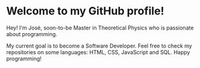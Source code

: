 # Welcome to my GitHub profile!

Hey! I'm José, soon-to-be Master in Theoretical Physics who is passionate about programming.

My current goal is to become a Software Developer. Feel free to check my repositories on some languages: HTML, CSS, JavaScript and SQL. Happy programming!
